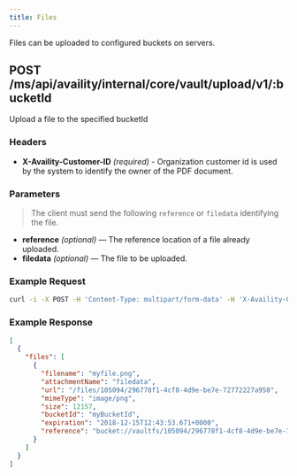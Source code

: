 ```yaml
---
title: Files
---
```


Files can be uploaded to configured buckets on servers.

## POST /ms/api/availity/internal/core/vault/upload/v1/:bucketId

Upload a file to the specified bucketId

### Headers

- **X-Availity-Customer-ID** _(required)_ - Organization customer id is used by the system to identify the owner of the PDF document.

### Parameters

> The client must send the following `reference` or `filedata` identifying the file.

- **reference** _(optional)_ — The reference location of a file already uploaded.
- **filedata** _(optional)_ — The file to be uploaded.

### Example Request

```bash
curl -i -X POST -H 'Content-Type: multipart/form-data' -H 'X-Availity-Customer-Id: 1194' -F reference='bucket://vaultfs/105094/296778f1-4cf8-4d9e-be7e-72772227a958' 'https://apps.availity.com/ms/api/availity/internal/core/vault/upload/v1/myBucketId'
```

### Example Response

```json
[
  {
    "files": [
      {
        "filename": "myfile.png",
        "attachmentName": "filedata",
        "url": "/files/105094/296778f1-4cf8-4d9e-be7e-72772227a958",
        "mimeType": "image/png",
        "size": 12157,
        "bucketId": "myBucketId",
        "expiration": "2018-12-15T12:43:53.671+0000",
        "reference": "bucket://vaultfs/105094/296778f1-4cf8-4d9e-be7e-72772227a958"
      }
    ]
  }
]
```
